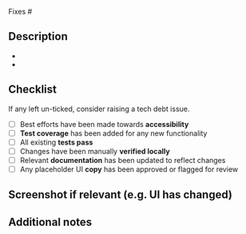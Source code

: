 Fixes #

## Description

-
-

## Checklist

If any left un-ticked, consider raising a tech debt issue.

- [ ] Best efforts have been made towards __accessibility__
- [ ] __Test coverage__ has been added for any new functionality
- [ ] All existing __tests pass__
- [ ] Changes have been manually __verified locally__
- [ ] Relevant __documentation__ has been updated to reflect changes
- [ ] Any placeholder UI __copy__ has been approved or flagged for review

## Screenshot if relevant (e.g. UI has changed)

## Additional notes
